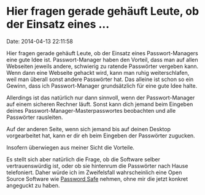 Hier fragen gerade gehäuft Leute, ob der Einsatz eines \...
===========================================================

Date: 2014-04-13 22:11:58

Hier fragen gerade gehäuft Leute, ob der Einsatz eines Passwort-Managers
eine gute Idee ist. Passwort-Manager haben den Vorteil, dass man auf
allen Webseiten jeweils andere, schwierig zu ratende Passwörter vergeben
kann. Wenn dann eine Webseite gehackt wird, kann man ruhig
weiterschlafen, weil man überall sonst andere Passwörter hat. Das
alleine ist schon so ein Gewinn, dass ich Passwort-Manager grundsätzlich
für eine gute Idee halte.

Allerdings ist das natürlich nur dann sinnvoll, wenn der
Passwort-Manager auf einem sicheren Rechner läuft. Sonst kann dich
jemand beim Eingeben deines Passwort-Manager-Masterpasswortes beobachten
und alle Passwörter rausleiten.

Auf der anderen Seite, wenn sich jemand bis auf deinen Desktop
vorgearbeitet hat, kann er dir eh beim Eingeben der Passwörter zugucken.

Insofern überwiegen aus meiner Sicht die Vorteile.

Es stellt sich aber natürlich die Frage, ob die Software selber
vertrauenswürdig ist, oder ob sie hintenrum die Passwörter nach Hause
telefoniert. Daher würde ich im Zweifelsfall wahrscheinlich eine Open
Source Software wie [Password
Safe](https://www.schneier.com/passsafe.html) nehmen, ohne mir die jetzt
konkret angeguckt zu haben.
